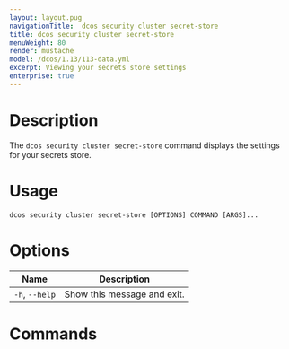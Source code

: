 ```yaml
---
layout: layout.pug
navigationTitle:  dcos security cluster secret-store 
title: dcos security cluster secret-store
menuWeight: 80
render: mustache
model: /dcos/1.13/113-data.yml
excerpt: Viewing your secrets store settings
enterprise: true
---
```


# Description

The `dcos security cluster secret-store` command displays the settings for your secrets store.


# Usage

```
dcos security cluster secret-store [OPTIONS] COMMAND [ARGS]...
```

# Options

| Name |  Description |
|---------|-------------|
|  `-h`, `--help` |  Show this message and exit.|

# Commands

